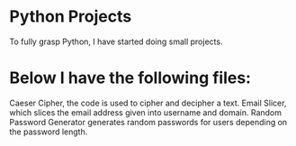 # Python  Projects
To fully grasp Python, I have started doing small projects. 

# Below I have the following files: 
Caeser Cipher, the code is used to cipher and decipher a text.
Email Slicer, which slices the email address given into username and domain.
Random Password Generator generates random passwords for users depending on the password length.
